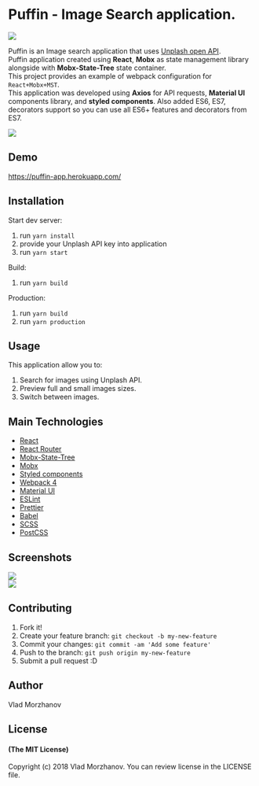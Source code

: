 # Puffin - Image Search application.

<img src="https://i.imgur.com/0eRcJW3l.png" />

Puffin is an Image search application that uses <a href="https://unsplash.com/" target="_blank">Unplash open API</a>.<br>
Puffin application created using <b>React</b>, <b>Mobx</b> as state management library alongside with <b>Mobx-State-Tree</b> state container.<br>
This project provides an example of webpack configuration for `React+Mobx+MST`.<br>
This application was developed using <b>Axios</b> for API requests, <b>Material UI</b> components library, and <b>styled components</b>. Also added ES6, ES7, decorators support so you can use all ES6+ features and decorators from ES7.

<img src="https://i.imgur.com/yrJR9hB.png"/>

## Demo

https://puffin-app.herokuapp.com/

## Installation

Start dev server:
1. run `yarn install`
2. provide your Unplash API key into application
3. run `yarn start`

Build:
1. run `yarn build`

Production:
1. run `yarn build`
2. run `yarn production`

## Usage

This application allow you to:
1. Search for images using Unplash API.
2. Preview full and small images sizes.
3. Switch between images.

## Main Technologies

- <a href="https://reactjs.org/">React</a>
- <a href="https://reacttraining.com/react-router/">React Router</a>
- <a href="https://github.com/mobxjs/mobx-state-tree">Mobx-State-Tree</a>
- <a href="https://github.com/mobxjs/mobx">Mobx</a>
- <a href="https://www.styled-components.com/">Styled components</a>
- <a href="https://webpack.js.org/">Webpack 4</a>
- <a href="https://material-ui.com/">Material UI</a>
- <a href="https://eslint.org/">ESLint</a>
- <a href="https://github.com/prettier/prettier">Prettier</a>
- <a href="https://babeljs.io/">Babel</a>
- <a href="https://sass-lang.com/">SCSS</a>
- <a href="https://postcss.org/">PostCSS</a>

## Screenshots

<a href="https://imgur.com/0eRcJW3"><img src="https://i.imgur.com/0eRcJW3l.png" /></a>
<br>
<a href="https://imgur.com/27eeq6B"><img src="https://i.imgur.com/27eeq6Bl.png?2" /></a>

## Contributing

1. Fork it!
2. Create your feature branch: `git checkout -b my-new-feature`
3. Commit your changes: `git commit -am 'Add some feature'`
4. Push to the branch: `git push origin my-new-feature`
5. Submit a pull request :D

## Author

Vlad Morzhanov

## License

#### (The MIT License)

Copyright (c) 2018 Vlad Morzhanov.
You can review license in the LICENSE file.
